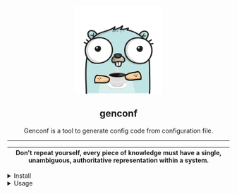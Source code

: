<p align="center">
    <img src="./logo/genconf.png" width="200" height="200" />
</p>
<h2 align="center">genconf</h2>
<p align="center">Genconf is a tool to generate config code from configuration file.</p>


---

| Don't repeat yourself, every piece of knowledge must have a single, unambiguous, authoritative representation within a system. |
| - |

<details>
<summary>Install</summary>

### Requirements:

1. Golang

### Install:

1. Download latest code with `go get` 
    ```bash
    go get -u go.zoe.im/genconf
    ```
2. Install `genconf` with `go install`
    ```bash
    go install go.zoe.im/genconf
    ```
3. Make sure you have install `genconf` success
    ```bash
    genconf version
    ```
</details>

<details>
<summary>Usage</summary>

### Steps

1. Write your configuration with extend name we supported
    1. `json`: JSON file.
    2. `yaml`, `yml`: YAML file. :tada: **RECOMMAND**
    3. `toml`: TOML file. :tada: **RECOMMAND**
2. Generate code with command
    ```bash
    genconf
    ```

### Examples

</details>